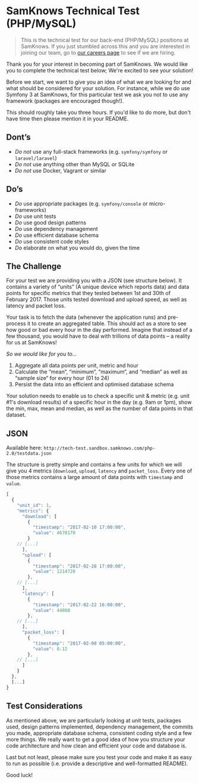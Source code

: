 # SamKnows Technical Test (PHP/MySQL)

> This is the technical test for our back-end (PHP/MySQL) positions at SamKnows. If you just stumbled across this and you are interested in joining our team, go to [our careers page](https://samknows.com/careers) to see if we are hiring.

Thank you for your interest in becoming part of SamKnows. We would like you to complete the technical test below; We're excited to see your solution!

Before we start, we want to give you an idea of what we are looking for and what should be considered for your solution. For instance, while we do use Symfony 3 at SamKnows, for this particular test we ask you not to use any framework (packages are encouraged though!).

This should roughly take you three hours. If you'd like to do more, but don't have time then please mention it in your README.

## Dont’s
- *Do not* use any full-stack frameworks (e.g. `symfony/symfony` or `laravel/laravel`)
- *Do not* use anything other than MySQL or SQLite
- *Do not* use Docker, Vagrant or similar

## Do’s
- *Do* use appropriate packages (e.g. `symfony/console` or micro-frameworks)
- *Do* use unit tests
- *Do* use good design patterns
- *Do* use dependency management
- *Do* use efficient database schema
- *Do* use consistent code styles
- *Do* elaborate on what you would do, given the time

## The Challenge
For your test we are providing you with a JSON (see structure below). It contains a variety of “units” (A unique device which reports data) and data points for specific metrics that they tested between 1st and 30th of February 2017. Those units tested download and upload speed, as well as latency and packet loss.

Your task is to fetch the data (whenever the application runs) and pre-process it to create an aggregated table. This should act as a store to see how good or bad every hour in the day performed. Imagine that instead of a few thousand, you would have to deal with trillions of data points – a reality for us at SamKnows!

*So we would like for you to…*
1. Aggregate all data points per unit, metric and hour
2. Calculate the “mean“, “minimum“, “maximum“, and “median“ as well as “sample size“ for every hour (01 to 24)
3. Persist the data into an efficient and optimised database schema

Your solution needs to enable us to check a specific unit & metric (e.g. unit #1's download results) of a specific hour in the day (e.g. 9am or 1pm), show the min, max, mean and median, as well as the number of data points in that dataset.

## JSON
Available here: `http://tech-test.sandbox.samknows.com/php-2.0/testdata.json`

The structure is pretty simple and contains a few units for which we will give you 4 metrics (`download`, `upload`, `latency` and `packet_loss`. 
Every one of those metrics contains a large amount of data points with `timestamp` and `value`.

```javascript
[
  {
    "unit_id": 1,
    "metrics": {
      "download": [
        {
          "timestamp": "2017-02-10 17:00:00",
          "value": 4670170
        }
	// [...]
      ],
      "upload": [
        {
          "timestamp": "2017-02-28 17:00:00",
          "value": 1214720
        },
	// [...]
      ],
      "latency": [
        {
          "timestamp": "2017-02-22 16:00:00",
          "value": 44868
        },
	// [...]
      ],
      "packet_loss": [
        {
          "timestamp": "2017-02-08 05:00:00",
          "value": 0.12
        },
	// [...]
      ]
    }
  },
  [...]
}
```

## Test Considerations

As mentioned above, we are particularly looking at unit tests, packages used, design patterns implemented, dependency management, the commits you made, appropriate database schema, consistent coding style and a few more things. We really want to get a good idea of how you structure your code architecture and how clean and efficient your code and database is.

Last but not least, please make sure you test your code and make it as easy to run as possible (i.e. provide a descriptive and well-formatted README).

Good luck!
